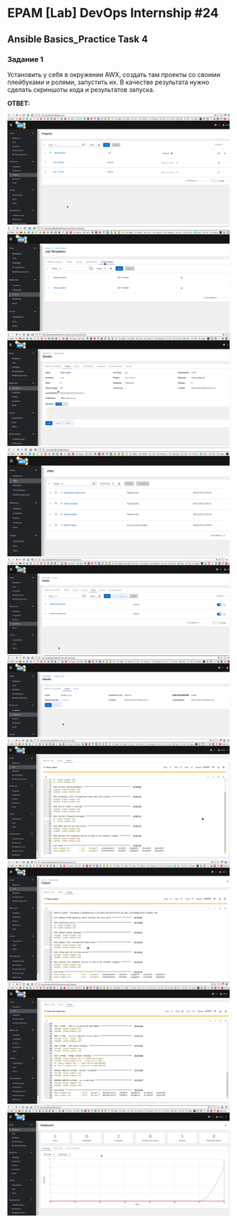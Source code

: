 # EPAM [Lab] DevOps Internship #24

## Ansible Basics_Practice Task 4

### Задание 1

Установить у себя в окружении AWX, создать там проекты со своими плейбуками и ролями, запустить их.
В качестве результата нужно сделать скриншоты кода и результатов запуска.

**ОТВЕТ:**

[![Screenshot_20220208_192016.png](./Screenshot_20220208_192016.png)](./Screenshot_20220208_192016.png)  
[![Screenshot_20220208_192037.png](./Screenshot_20220208_192037.png)](./Screenshot_20220208_192037.png)  
[![Screenshot_20220208_192054.png](./Screenshot_20220208_192054.png)](./Screenshot_20220208_192054.png)  
[![Screenshot_20220208_192154.png](./Screenshot_20220208_192154.png)](./Screenshot_20220208_192154.png)  
[![Screenshot_20220208_192457.png](./Screenshot_20220208_192457.png)](./Screenshot_20220208_192457.png)  
[![Screenshot_20220208_192531.png](./Screenshot_20220208_192531.png)](./Screenshot_20220208_192531.png)  
[![Screenshot_20220208_190825.png](./Screenshot_20220208_190825.png)](./Screenshot_20220208_190825.png)  
[![Screenshot_20220208_191651.png](./Screenshot_20220208_191651.png)](./Screenshot_20220208_191651.png)  
[![Screenshot_20220208_192139.png](./Screenshot_20220208_192139.png)](./Screenshot_20220208_192139.png)  
[![Screenshot_20220208_192553.png](./Screenshot_20220208_192553.png)](./Screenshot_20220208_192553.png)  
